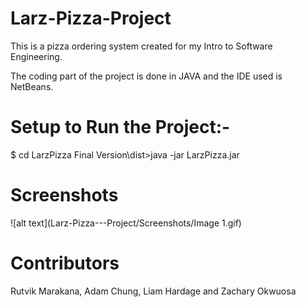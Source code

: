 # Larz-Pizza-Project

This is a pizza ordering system created for my Intro to Software Engineering.

The coding part of the project is done in JAVA and the IDE used is NetBeans. 

# Setup to Run the Project:-
$ cd LarzPizza Final Version\dist>java -jar LarzPizza.jar

# Screenshots

![alt text](Larz-Pizza---Project/Screenshots/Image 1.gif)

# Contributors

Rutvik Marakana, Adam Chung, Liam Hardage and Zachary Okwuosa

